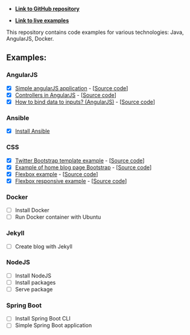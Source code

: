 - **[Link to GitHub repository](https://github.com/romach/examples)**

- **[Link to live examples](https://romach.github.io/examples/)**

This repository contains code examples for various technologies: Java, AngularJS, Docker.

## Examples:

### AngularJS
- [x] [Simple angularJS application](https://romach.github.io/examples/angularjs/simple-angular-js-application) - [[Source code](https://github.com/romach/examples/tree/master/angularjs/simple-angular-js-application)]
- [x] [Controllers in AngularJS](https://romach.github.io/examples/angularjs/controllers) - [[Source code](https://github.com/romach/examples/tree/master/angularjs/controllers)]
- [x] [How to bind data to inputs? (AngularJS)](https://romach.github.io/examples/angularjs/bind-data-to-inputs) - [[Source code](https://github.com/romach/examples/tree/master/angularjs/bind-data-to-inputs)]

### Ansible
- [x] [Install Ansible](https://github.com/romach/examples/tree/master/ansible/install)

### CSS
- [x] [Twitter Bootstrap template example](https://romach.github.io/examples/css/bootstrap/example) - [[Source code](https://github.com/romach/examples/tree/master/css/bootstrap/example)]
- [x] [Example of home blog page Bootstrap](https://romach.github.io/examples/css/bootstrap/blog-example) - [[Source code](https://github.com/romach/examples/tree/master/css/bootstrap/blog-example)]
- [x] [Flexbox example](https://romach.github.io/examples/css/flexbox/example) - [[Source code](https://github.com/romach/examples/tree/master/css/flexbox/example)]
- [x] [Flexbox responsive example](https://romach.github.io/examples/css/flexbox/responsive) - [[Source code](https://github.com/romach/examples/tree/master/css/flexbox/responsive)]

### Docker
- [ ] Install Docker
- [ ] Run Docker container with Ubuntu

### Jekyll
- [ ] Create blog with Jekyll

### NodeJS
- [ ] Install NodeJS
- [ ] Install packages
- [ ] Serve package

### Spring Boot
- [ ] Install Spring Boot CLI
- [ ] Simple Spring Boot application